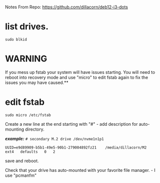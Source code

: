 Notes From Repo: https://github.com/dillacorn/deb12-i3-dots

# list drives.

`sudo blkid`

# WARNING
If you mess up fstab your system will have issues starting. You will need to reboot into recovery mode and use "micro" to edit fstab again to fix the issues you may have caused.**

# edit fstab

`sudo micro /etc/fstab`

Create a new line at the end starting with "#" - add description for auto-mounting directory.

***example:***
`# secondary M.2 drive /dev/nvme1n1p1`

`UUID=e9d89909-b5b1-49e5-90b1-279004892fz21    /media/dillacorn/M2   ext4   defaults   0   2`

save and reboot.

Check that your drive has auto-mounted with your favorite file manager. - I use "pcmanfm"
